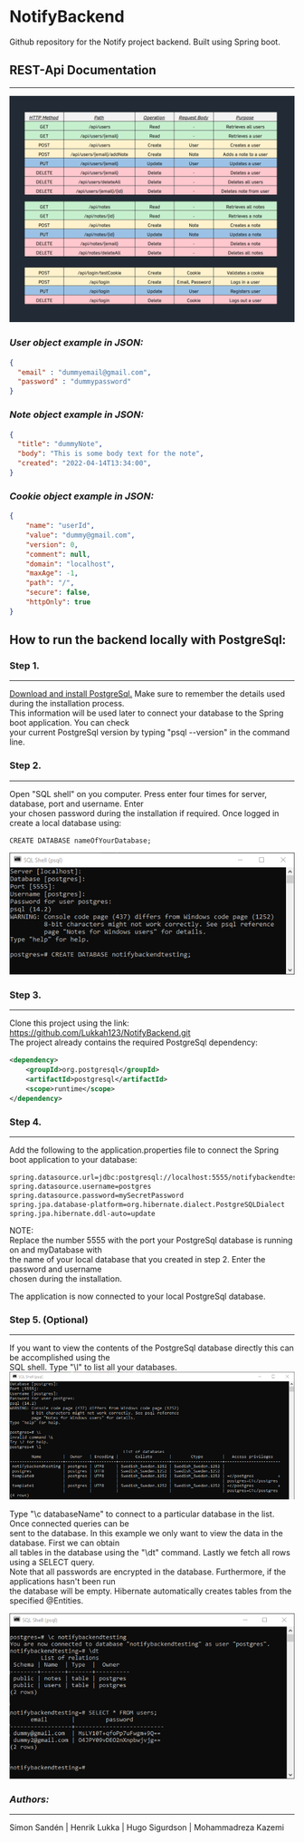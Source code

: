 # NotifyBackend
Github repository for the Notify project backend. Built using Spring boot.
## REST-Api Documentation

---
![Image of REST-Api documentation](images/Notify_Rest-Api_Documentation.png)

### _User object example in JSON:_
```json
{  
  "email" : "dummyemail@gmail.com",  
  "password" : "dummypassword"  
}
```
### _Note object example in JSON:_
```json 
{
  "title": "dummyNote",  
  "body": "This is some body text for the note",  
  "created": "2022-04-14T13:34:00",   
}
```
### _Cookie object example in JSON:_
```json 
{
    "name": "userId",
    "value": "dummy@gmail.com",
    "version": 0,
    "comment": null,
    "domain": "localhost",
    "maxAge": -1,
    "path": "/",
    "secure": false,
    "httpOnly": true
}
```

## How to run the backend locally with PostgreSql:
### Step 1.

---
[Download and install PostgreSql.](https://www.enterprisedb.com/downloads/postgres-postgresql-downloads) Make sure to remember the details used during the installation process.  
This information will  be used later to connect your database to the Spring boot application. You can check   
your current PostgreSql version by typing "psql --version" in the command line.
### Step 2.

---
Open "SQL shell" on you computer. Press enter four times for server, database, port and username. Enter  
your chosen password during the installation if required. Once logged in create a local database using:
```postgresql
CREATE DATABASE nameOfYourDatabase;
```
![Image of SQL Shell](images/SQLShellImage.png)

### Step 3.

---
Clone this project using the link: https://github.com/Lukkah123/NotifyBackend.git  
The project already contains the required PostgreSql dependency:
```xml
<dependency>
    <groupId>org.postgresql</groupId>
    <artifactId>postgresql</artifactId>
    <scope>runtime</scope>
</dependency>
```
### Step 4.

---
Add the following to the application.properties file to connect the Spring boot application to your database:
```properties
spring.datasource.url=jdbc:postgresql://localhost:5555/notifybackendtesting
spring.datasource.username=postgres
spring.datasource.password=mySecretPassword
spring.jpa.database-platform=org.hibernate.dialect.PostgreSQLDialect
spring.jpa.hibernate.ddl-auto=update
```
NOTE:  
Replace the number 5555 with the port your PostgreSql database is running on and myDatabase with  
the name of your local database that you created in step 2. Enter the password and username  
chosen during the installation.

The application is now connected to your local PostgreSql database.

### Step 5. (Optional)

---
If you want to view the contents of the PostgreSql database directly this can be accomplished using the   
SQL shell. Type "\l" to list all your databases.  
![Image of SQL Shell listing all databases](images/SQLShellListOfDatabases.png)

Type "\c databaseName" to connect to a particular database in the list. Once connected queries can be  
sent to the database. In this example we only want to view the data in the database. First we can obtain  
all tables in the database using the "\dt" command. Lastly we fetch all rows using a SELECT query.  
Note that all passwords are encrypted in the database. Furthermore, if the applications hasn't been run  
the database will be empty. Hibernate automatically creates tables from the specified @Entities.

![Image of SQL Shell connecting to database and fetching table data](images/SQLShellAllUsers.png)
### _Authors:_

---
Simon Sandén | Henrik Lukka | Hugo Sigurdson | Mohammadreza Kazemi
